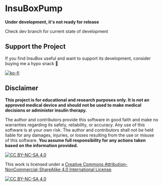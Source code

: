 # InsuBoxPump
**Under development, it's not ready for release**

Check dev branch for current state of development

## Support the Project

If you find InsuBox useful and want to support its development, consider buying me a hypo snack 🚀

[![ko-fi](https://ko-fi.com/img/githubbutton_sm.svg)](https://ko-fi.com/R6R01AM7MR)

## Disclaimer

**This project is for educational and research purposes only. It is not an approved medical device and should not be used to make medical decisions or administer insulin therapy.**

The author and contributors provide this software in good faith and make no warranties regarding its safety, reliability, or accuracy. Any use of this software is at your own risk. The author and contributors shall not be held liable for any damages, injuries, or losses resulting from the use or misuse of this software. **You assume full responsibility for any actions taken based on the information provided.**

[![CC BY-NC-SA 4.0][cc-by-nc-sa-shield]][cc-by-nc-sa]

This work is licensed under a
[Creative Commons Attribution-NonCommercial-ShareAlike 4.0 International License][cc-by-nc-sa].

[![CC BY-NC-SA 4.0][cc-by-nc-sa-image]][cc-by-nc-sa]

[cc-by-nc-sa]: http://creativecommons.org/licenses/by-nc-sa/4.0/
[cc-by-nc-sa-image]: https://licensebuttons.net/l/by-nc-sa/4.0/88x31.png
[cc-by-nc-sa-shield]: https://img.shields.io/badge/License-CC%20BY--NC--SA%204.0-lightgrey.svg